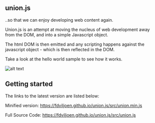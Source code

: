 ## union.js
..so that we can enjoy developing web content again.

Union.js is an attempt at moving the nucleus of web development away from the DOM, and into a simple Javascript object.

The html DOM is then emitted and any scripting happens against the javascript object - which is then reflected in the DOM.

Take a look at the hello world sample to see how it works.


![alt text](https://fdviljoen.github.io/union.js/img/Function.png)

## Getting started

The links to the latest version are listed below:

Minified version:
https://fdviljoen.github.io/union.js/src/union.min.js

Full Source Code:
https://fdviljoen.github.io/union.js/src/union.js
